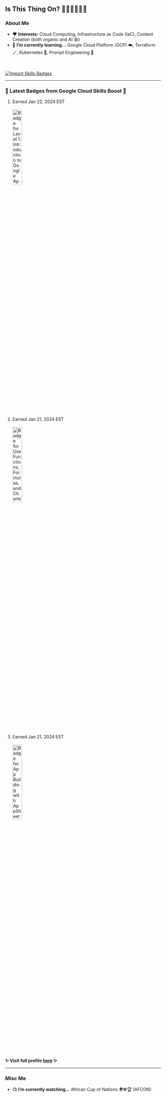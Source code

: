 ## Is This Thing On? 🎤👩🏾‍💻🎸🎶

### **About Me**

-   ❤️ **Interests:** Cloud Computing, Infrastructure as Code (IaC), Content Creation (both organic and AI 😄)
-   🌱 **I’m currently learning...** Google Cloud Platform (GCP) ☁️, Terraform 🪄, Kubernetes 🎼, Prompt Engineering 🔑

<br />

[![Import Skills Badges](https://github.com/olubabs01a/olubabs01a/actions/workflows/import-badges.yaml/badge.svg)](https://github.com/olubabs01a/olubabs01a/actions/workflows/import-badges.yaml)
<!-- start latest badges --><hr />
### **&#127882; Latest Badges from Google Cloud Skills Boost &#127882;**
<ol><li>Earned Jan 22, 2024 EST<br /><br /><a class="badge-image" href="https://www.cloudskillsboost.google/public_profiles/fc3664f8-a8c5-455e-8904-9864b81d66d5/badges/7537403"><img alt="Badge for Level 1: Introduction to Google AppSheet" src="https://cdn.qwiklabs.com/G%2BhKrbqg5vgsWXNI63gOE%2BDIZyAegxMYvijvIKVW2JM%3D" width="25%"/>
</a></li><br /><li>Earned Jan 21, 2024 EST<br /><br /><a class="badge-image" href="https://www.cloudskillsboost.google/public_profiles/fc3664f8-a8c5-455e-8904-9864b81d66d5/badges/7266822"><img alt="Badge for Use Functions, Formulas, and Charts in Google Sheets" src="https://cdn.qwiklabs.com/xavD9kHu4R2NvHrtlGSOyurEeqPlpZ2dXFtS4C66n00%3D" width="25%"/>
</a></li><br /><li>Earned Jan 21, 2024 EST<br /><br /><a class="badge-image" href="https://www.cloudskillsboost.google/public_profiles/fc3664f8-a8c5-455e-8904-9864b81d66d5/badges/7260868"><img alt="Badge for App Building with AppSheet" src="https://cdn.qwiklabs.com/5i0NFHuTMr9y5bQed6a57qM%2FnfHxeTYaqyWIwMGk054%3D" width="25%"/>
</a></li><br /></ol>

#### &#10024; Visit full profile [here]() &#10024;<hr /><!-- end latest badges -->

### **Misc Me**

-   📺 **I’m currently watching...** African Cup of Nations 🌍⚽🏆 (AFCON)

<!--
- 🔭 I’m currently working on ...
- 👯 I’m looking to collaborate on ...
- 🤔 I’m looking for help with ...
- 💬 Ask me about ...
- 📫 How to reach me: ...
- ⚡ Fun fact: ... https://open.spotify.com/playlist/2qDeN9tTivnkPsYR7IpkRG
-->
